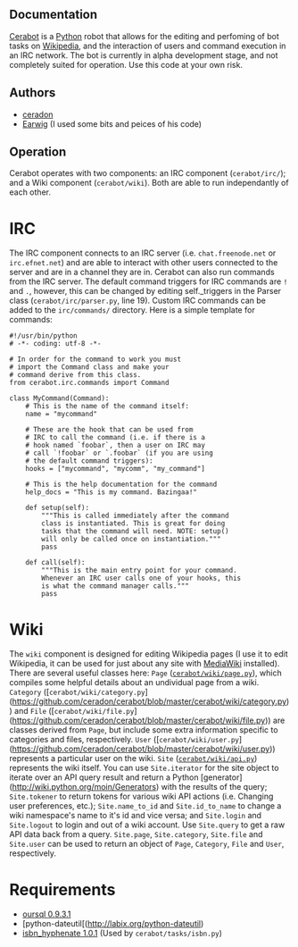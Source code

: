 Documentation
-------------

[Cerabot](http://en.wikipedia.org/wiki/User:Cerabot) is a [Python](http://python.org) robot that allows for the editing
and perfoming of bot tasks on [Wikipedia](http://en.wikipedia.org), and the interaction of users and command execution
in an IRC network. The bot is currently in alpha development stage, and not completely suited for operation. Use this 
code at your own risk.

Authors
-------

* [ceradon](http://en.wikipedia.org/wiki/User:Ceradon)
* [Earwig](http://en.wikipedia.org/wiki/User:Earwig) (I used some bits and peices of his code)

Operation
---------

Cerabot operates with two components: an IRC component (```cerabot/irc/```); and a Wiki component (```cerabot/wiki```).
Both are able to run independantly of each other. 

IRC
===
The IRC component connects to an IRC server (i.e. ```chat.freenode.net``` or ```irc.efnet.net```) and are able to interact with 
other users connected to the server and are in a channel they are in. Cerabot can also run commands from the IRC server. The default 
command triggers for IRC commands are ```!``` and ```.```, however, this can be changed by editing self._triggers in the Parser class 
(```cerabot/irc/parser.py```, line 19). Custom IRC commands can be added to the ```irc/commands/``` directory. Here is a simple template 
for commands:

    #!/usr/bin/python
    # -*- coding: utf-8 -*-

    # In order for the command to work you must 
    # import the Command class and make your 
    # command derive from this class.
    from cerabot.irc.commands import Command

    class MyCommand(Command):
        # This is the name of the command itself:
        name = "mycommand"

        # These are the hook that can be used from
        # IRC to call the command (i.e. if there is a 
        # hook named `foobar`, then a user on IRC may
        # call `!foobar` or `.foobar` (if you are using
        # the default command triggers):
        hooks = ["mycommand", "mycomm", "my_command"]

        # This is the help documentation for the command
        help_docs = "This is my command. Bazingaa!"

        def setup(self):
            """This is called immediately after the command
            class is instantiated. This is great for doing 
            tasks that the command will need. NOTE: setup()
            will only be called once on instantiation."""
            pass

        def call(self):
            """This is the main entry point for your command.
            Whenever an IRC user calls one of your hooks, this
            is what the command manager calls."""
            pass

Wiki
====

The ```wiki``` component is designed for editing Wikipedia pages (I use it to edit Wikipedia, it can be used for just about
any site with [MediaWiki](http://mediawiki.org) installed). There are several useful classes here: ```Page``` 
([```cerabot/wiki/page.py```](https://github.com/ceradon/cerabot/blob/master/cerabot/wiki/page.py)), which compiles some helpful
details about an undividual page from a wiki. ```Category``` ([```cerabot/wiki/category.py```]
(https://github.com/ceradon/cerabot/blob/master/cerabot/wiki/category.py)) and ```File``` ([```cerabot/wiki/file.py```]
(https://github.com/ceradon/cerabot/blob/master/cerabot/wiki/file.py)) are classes derived from ```Page```, but include
some extra information specific to categories and files, respectively. ```User``` ([```cerabot/wiki/user.py```]
(https://github.com/ceradon/cerabot/blob/master/cerabot/wiki/user.py)) represents a particular user on the wiki. ```Site``` 
([```cerabot/wiki/api.py```](https://github.com/ceradon/cerabot/blob/master/cerabot/wiki/api.py)) represents the wiki itself. 
You can use ```Site.iterator``` for the site object to iterate over an API query result and return a Python [generator]
(http://wiki.python.org/moin/Generators) with the results of the query; ```Site.tokener``` to return tokens for various
wiki API actions (i.e. Changing user preferences, etc.); ```Site.name_to_id``` and ```Site.id_to_name``` to change a wiki namespace's
name to it's id and vice versa; and ```Site.login``` and ```Site.logout``` to login and out of a wiki account. Use ```Site.query``` to
get a raw API data back from a query. ```Site.page```, ```Site.category```, ```Site.file``` and ```Site.user``` can be used to return an
object of ```Page```, ```Category```, ```File``` and ```User```, respectively.

Requirements
============
* [oursql 0.9.3.1](https://pypi.python.org/pypi/oursql)
* [python-dateutil[(http://labix.org/python-dateutil)
* [isbn_hyphenate 1.0.1](https://pypi.python.org/pypi/isbn_hyphenate/1.0.1) (Used by ```cerabot/tasks/isbn.py```)
